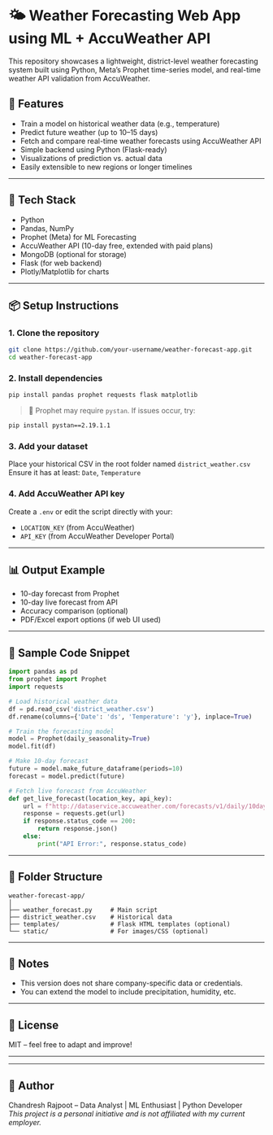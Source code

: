 
# 🌤 Weather Forecasting Web App using ML + AccuWeather API

This repository showcases a lightweight, district-level weather forecasting system built using Python, Meta’s Prophet time-series model, and real-time weather API validation from AccuWeather.

## 🚀 Features

- Train a model on historical weather data (e.g., temperature)
- Predict future weather (up to 10–15 days)
- Fetch and compare real-time weather forecasts using AccuWeather API
- Simple backend using Python (Flask-ready)
- Visualizations of prediction vs. actual data
- Easily extensible to new regions or longer timelines

---

## 🧠 Tech Stack

- Python
- Pandas, NumPy
- Prophet (Meta) for ML Forecasting
- AccuWeather API (10-day free, extended with paid plans)
- MongoDB (optional for storage)
- Flask (for web backend)
- Plotly/Matplotlib for charts

---

## 📦 Setup Instructions

### 1. Clone the repository

```bash
git clone https://github.com/your-username/weather-forecast-app.git
cd weather-forecast-app
```

### 2. Install dependencies

```bash
pip install pandas prophet requests flask matplotlib
```

> 📝 Prophet may require `pystan`. If issues occur, try:
```bash
pip install pystan==2.19.1.1
```

### 3. Add your dataset

Place your historical CSV in the root folder named `district_weather.csv`  
Ensure it has at least: `Date`, `Temperature`

### 4. Add AccuWeather API key

Create a `.env` or edit the script directly with your:
- `LOCATION_KEY` (from AccuWeather)
- `API_KEY` (from AccuWeather Developer Portal)

---

## 📊 Output Example

- 10-day forecast from Prophet
- 10-day live forecast from API
- Accuracy comparison (optional)
- PDF/Excel export options (if web UI used)

---

## 📌 Sample Code Snippet

```python
import pandas as pd
from prophet import Prophet
import requests

# Load historical weather data
df = pd.read_csv('district_weather.csv')
df.rename(columns={'Date': 'ds', 'Temperature': 'y'}, inplace=True)

# Train the forecasting model
model = Prophet(daily_seasonality=True)
model.fit(df)

# Make 10-day forecast
future = model.make_future_dataframe(periods=10)
forecast = model.predict(future)

# Fetch live forecast from AccuWeather
def get_live_forecast(location_key, api_key):
    url = f"http://dataservice.accuweather.com/forecasts/v1/daily/10day/{location_key}?apikey={api_key}&metric=true"
    response = requests.get(url)
    if response.status_code == 200:
        return response.json()
    else:
        print("API Error:", response.status_code)
```

---

## 📁 Folder Structure

```
weather-forecast-app/
│
├── weather_forecast.py     # Main script
├── district_weather.csv    # Historical data
├── templates/              # Flask HTML templates (optional)
└── static/                 # For images/CSS (optional)
```

---

## 🔐 Notes

- This version does not share company-specific data or credentials.
- You can extend the model to include precipitation, humidity, etc.

---

## 📎 License

MIT – feel free to adapt and improve!

---

---

## 📌 Author

Chandresh Rajpoot – Data Analyst | ML Enthusiast | Python Developer  
*This project is a personal initiative and is not affiliated with my current employer.*
